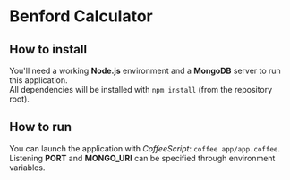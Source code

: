 # Benford Calculator

## How to install

You'll need a working **Node.js** environment and a **MongoDB** server to run this application.  
All dependencies will be installed with `npm install` (from the repository root).

## How to run

You can launch the application with *CoffeeScript*: `coffee app/app.coffee`.  
Listening **PORT** and **MONGO_URI** can be specified through environment variables.
